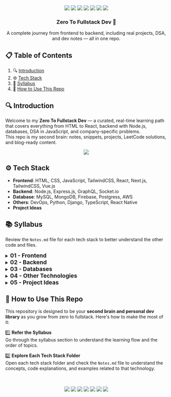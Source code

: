<div align="center">

  <img src="https://img.shields.io/badge/HTML_5-E34F26?style=for-the-badge&logo=html5&logoColor=white" />
  <img src="https://img.shields.io/badge/CSS_3-1572B6?style=for-the-badge&logo=css3&logoColor=white" />
  <img src="https://img.shields.io/badge/JavaScript-F7DF1E?style=for-the-badge&logo=javascript&logoColor=black" />
  <img src="https://img.shields.io/badge/Node.js-339933?style=for-the-badge&logo=nodedotjs&logoColor=white" />
  <img src="https://img.shields.io/badge/React-20232A?style=for-the-badge&logo=react&logoColor=61DAFB" />
  <img src="https://img.shields.io/badge/Next.js-000000?style=for-the-badge&logo=nextdotjs&logoColor=white" />
  <img src="https://img.shields.io/badge/MongoDB-47A248?style=for-the-badge&logo=mongodb&logoColor=white" />
  
  
  <h3 align="center">Zero To Fullstack Dev 🚀</h3>
  <div align="center">
    A complete journey from frontend to backend, including real projects, DSA, and dev notes — all in one repo.
  </div>
</div>



## 📋 <a name="table">Table of Contents</a>

1. 🔍 [Introduction](#introduction)
2. ⚙️ [Tech Stack](#tech-stack)
3. 📁 [Syllabus](#syllabus)
4. 📌 [How to Use This Repo](#-how-to-use-this-repo)
 



## 🔍 <a name="introduction">Introduction</a>

Welcome to my **Zero To Fullstack Dev** — a curated, real-time learning path that covers everything from HTML to React, backend with Node.js, databases, DSA in JavaScript, and company-specific problems.  
This repo is my second brain: notes, snippets, projects, LeetCode solutions, and blog-ready content.

<p align="center">
  <a href="https://developer-ronnie.hashnode.dev" target="_blank">
    <img src="https://img.shields.io/badge/Read%20My%20Blog-Hashnode-blueviolet?style=for-the-badge&logo=hashnode&logoColor=white" />
  </a>
</p>



## ⚙️ <a name="tech-stack">Tech Stack</a>

- **Frontend**: HTML, CSS, JavaScript, TailwindCSS, React, Next.js, TailwindCSS, Vue.js
- **Backend**: Node.js, Express.js, GraphQL, Socket.io
- **Database**:  MySQL, MongoDB, Firebase, Postgress, AWS
- **Others**: DevOps, Python, Django, TypeScript, React Native
- **Project Ideas**




## 📚 <a name="syllabus">Syllabus</a>

Review the `Notes.md` file for each tech stack to better understand the other code and files.


<details>
<summary><strong style="font-size:1.1rem;">01 - Frontend</strong></summary>

<details>
<summary><a href="./01-Frontend/01-HTML-CSS">1. HTML-CSS</a></summary>

- Introduction to HTML ✨
- project folder setup
- index.html
- live server extension
- html basics
- hyperlinks
- images
- audio
- video
- favicons
- text formatting
- span & div
- lists
- tables
- buttons
- forms
- headers & footers
- Introduction to CSS ✨
- Colors 
- Fonts 
- Borders 
- Shadows 
- Margins 
- Float 
- Overflow 
- Display Property 
- Height and Width 
- Positions 
- Background Images 
- Combinators 
- Pseudo-classes 
- Pseudo-elements 
- Pagination 
- Dropdown Menus 
- Navigation Bar 
- Website Layout 
- Image Gallery 
- Icons 
- Flexbox 
- Transformations 
- Animations 
</details>

<details>
<summary><a href="./01-Frontend/02-CSS">2. CSS Revision</a></summary>

- What we are Building
- Setup
- Selectors
- Fonts and Typography
- Colors
- Box Model
- Flexbox
- Form
- Finalizing App
- Second App
- Flex
- Grid List
- Simple Grid
- Medium Grid
- Complex Grid
- Absolute Relative Positioning
- Responsive


</details>

<details>
<summary><a href="./01-Frontend/03-JavaScript">3. JavaScript</a></summary>
</details>

<details>
<summary><a href="./01-Frontend/04-Tailwind-CSS">4. TailwindCSS</a></summary>

- Intro
- Introduction to Tailwind CSS
- How does Tailwind work?
- Tailwind Fundamentals Understanding the Basics
- The Just-In-Time (JIT) Compiler: Tailwind’s Superpower
- Layouts & Flex-box: Structuring Your UI
- Media Queries & Responsive Design 
- Dark Mode in Tailwind
- Custom Styles & Reusability 
- Tailwind CSS Tips & Tricks
- Fitness Project Details
</details>

<details>
<summary><a href="./01-Frontend/05-React">5. React</a></summary>
</details>

<details>
<summary><a href="#">6. Next.js</a></summary>
</details>

<details>
<summary><a href="#">7. Vue.js</a></summary>
</details>

</details>

<details>
<summary><strong style="font-size:1.1rem;">02 - Backend</strong></summary>

<details>
<summary><a href="./02-Backend/01-Node.js/">1. Node.js</a></summary>

- Intro
- What Is Node.js
- Course Setup
- REPL
- Module Wrapper
- Modules In Depth
- ES6 Modules
- Path Module
- FS Module
- OS Module
- URL Module
- HTTP Module
- Routing In Node.js
- Serving Files In Node.js
- NPM Complete Course
- Node.js Behind The Scenes
- Node.js Events
- Streams In Node.js
- Outro
</details>

<details>
<summary><a href="./02-Backend/02-Express.js/">2. Express.js</a></summary>

- Intro
- What is Express.js
- Before Express.js
- First Express App
- Basic Routing
- Advance Routing
- Req and Res Advance Topics
- Postman and App.route()
- Advance Router
- Route Parameters In Depth
- Controllers In Depth
- Query String In Depth
- Sending JSON
- Express Middleware's In Depth
- Serving Static Files In Express
- Template Engine Setup
- EJS Crash Course
- Outro


</details>

<details>
<summary><a href="#">3. GraphQL</a></summary>
</details>

<details>
<summary><a href="#">4. Socket.io</a></summary>
</details>

</details>

<details>
<summary><strong style="font-size:1.1rem;">03 - Databases</strong></summary>

<details>
<summary><a href="#">MySQL</a></summary>
</details>

<details>
<summary><a href="#">MongoDB</a></summary>
</details>

<details>
<summary><a href="#">Firebase</a></summary>
</details>

<details>
<summary><a href="#">PostgreSQL</a></summary>
</details>

<details>
<summary><a href="#">AWS</a></summary>
</details>

</details>

<details>
<summary><strong style="font-size:1.1rem;">04 - Other Technologies</strong></summary>

<details>
<summary><a href="#">DevOps</a></summary>
</details>

<details>
<summary><a href="#">Python</a></summary>
</details>

<details>
<summary><a href="#">Django</a></summary>
</details>

<details>
<summary><a href="#">TypeScript</a></summary>
</details>

<details>
<summary><a href="#">React Native</a></summary>
</details>

</details>

<details>
<summary><strong style="font-size:1.1rem;">05 - Project Ideas</strong></summary>

- 💡 Idea 1  
- 💡 Idea 2  
- 💡 Idea 3  

</details>







## 📌 <a name="how-to-use-this-repo">How to Use This Repo</a>

This repository is designed to be your **second brain and personal dev library** as you grow from zero to fullstack. Here's how to make the most of it:

1️⃣ **Refer the Syllabus**  
Go through the syllabus section to understand the learning flow and the order of topics.

2️⃣ **Explore Each Tech Stack Folder**  
Open each tech stack folder and check the `Notes.md` file to understand the concepts, code explanations, and examples related to that technology.


<div align="center">
<br /><br />
  <img src="https://img.shields.io/badge/HTML_5-E34F26?style=for-the-badge&logo=html5&logoColor=white" />
  <img src="https://img.shields.io/badge/CSS_3-1572B6?style=for-the-badge&logo=css3&logoColor=white" />
  <img src="https://img.shields.io/badge/JavaScript-F7DF1E?style=for-the-badge&logo=javascript&logoColor=black" />
  <img src="https://img.shields.io/badge/Node.js-339933?style=for-the-badge&logo=nodedotjs&logoColor=white" />
  <img src="https://img.shields.io/badge/React-20232A?style=for-the-badge&logo=react&logoColor=61DAFB" />
  <img src="https://img.shields.io/badge/Next.js-000000?style=for-the-badge&logo=nextdotjs&logoColor=white" />
  <img src="https://img.shields.io/badge/MongoDB-47A248?style=for-the-badge&logo=mongodb&logoColor=white" />
<br /><br />
</div>

